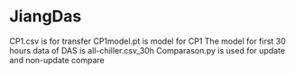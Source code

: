 # JiangDas
CP1.csv is for transfer
CP1model.pt is model for CP1
The model for first 30 hours data of DAS is all-chiller.csv_30h
Comparason.py is used for update and non-update compare
